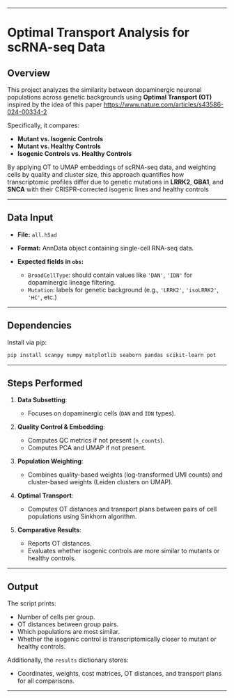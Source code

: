 
---

# Optimal Transport Analysis for scRNA-seq Data

## Overview

This project analyzes the similarity between dopaminergic neuronal populations across genetic backgrounds using **Optimal Transport (OT)** inspired by the idea of this paper https://www.nature.com/articles/s43586-024-00334-2 

Specifically, it compares:

* **Mutant vs. Isogenic Controls**
* **Mutant vs. Healthy Controls**
* **Isogenic Controls vs. Healthy Controls**

By applying OT to UMAP embeddings of scRNA-seq data, and weighting cells by quality and cluster size, this approach quantifies how transcriptomic profiles differ due to genetic mutations in **LRRK2**, **GBA1**, and **SNCA** with their CRISPR-corrected isogenic lines and healthy controls

---

## Data Input

* **File:** `all.h5ad`
* **Format:** AnnData object containing single-cell RNA-seq data.
* **Expected fields in `obs`:**

  * `BroadCellType`: should contain values like `'DAN'`, `'IDN'` for dopaminergic lineage filtering.
  * `Mutation`: labels for genetic background (e.g., `'LRRK2'`, `'isoLRRK2'`, `'HC'`, etc.)

---

## Dependencies

Install via pip:

```bash
pip install scanpy numpy matplotlib seaborn pandas scikit-learn pot
```

---

## Steps Performed

1. **Data Subsetting**:

   * Focuses on dopaminergic cells (`DAN` and `IDN` types).

2. **Quality Control & Embedding**:

   * Computes QC metrics if not present (`n_counts`).
   * Computes PCA and UMAP if not present.

3. **Population Weighting**:

   * Combines quality-based weights (log-transformed UMI counts) and cluster-based weights (Leiden clusters on UMAP).

4. **Optimal Transport**:

   * Computes OT distances and transport plans between pairs of cell populations using Sinkhorn algorithm.

5. **Comparative Results**:

   * Reports OT distances.
   * Evaluates whether isogenic controls are more similar to mutants or healthy controls.

---

## Output

The script prints:

* Number of cells per group.
* OT distances between group pairs.
* Which populations are most similar.
* Whether the isogenic control is transcriptomically closer to mutant or healthy controls.

Additionally, the `results` dictionary stores:

* Coordinates, weights, cost matrices, OT distances, and transport plans for all comparisons.

---
